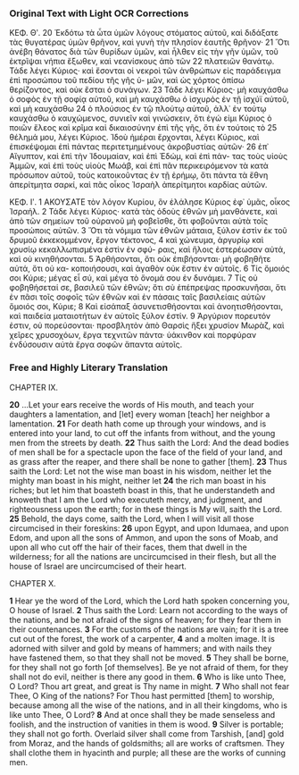 ### Original Text with Light OCR Corrections

ΚΕΦ. Θʹ.
20 Ἐκδότω τὰ ὦτα ὑμῶν λόγους στόματος αὐτοῦ, καὶ διδάξατε τὰς
 θυγατέρας ὑμῶν θρῆνον, καὶ γυνὴ τὴν πλησίον ἑαυτῆς θρῆνον·
21 Ὅτι ἀνέβη θάνατος διὰ τῶν θυρίδων ὑμῶν, καὶ ἦλθεν εἰς τὴν
 γῆν ὑμῶν, τοῦ ἐκτρῖψαι νήπια ἔξωθεν, καὶ νεανίσκους ἀπὸ τῶν
22 πλατειῶν θανάτῳ. Τάδε λέγει Κύριος· καὶ ἔσονται οἱ νεκροὶ τῶν
 ἀνθρώπων εἰς παράδειγμα ἐπὶ προσώπου τοῦ πεδίου τῆς γῆς ὑ-
 μῶν, καὶ ὡς χόρτος ὀπίσω θερίζοντος, καὶ οὐκ ἔσται ὁ συνάγων.
23 Τάδε λέγει Κύριος· μὴ καυχάσθω ὁ σοφὸς ἐν τῇ σοφίᾳ αὐτοῦ,
 καὶ μὴ καυχάσθω ὁ ἰσχυρὸς ἐν τῇ ἰσχύϊ αὐτοῦ, καὶ μὴ καυχάσθω
24 ὁ πλούσιος ἐν τῷ πλούτῳ αὐτοῦ, ἀλλ᾿ ἐν τούτῳ καυχάσθω ὁ
 καυχώμενος, συνιεῖν καὶ γινώσκειν, ὅτι ἐγώ εἰμι Κύριος ὁ ποιῶν
 ἔλεος καὶ κρῖμα καὶ δικαιοσύνην ἐπὶ τῆς γῆς, ὅτι ἐν τούτοις τὸ
25 θέλημά μου, λέγει Κύριος. Ἰδοὺ ἡμέραι ἔρχονται, λέγει Κύριος,
 καὶ ἐπισκέψομαι ἐπὶ πάντας περιτετμημένους ἀκροβυστίας αὐτῶν·
26 ἐπ᾿ Αἴγυπτον, καὶ ἐπὶ τὴν Ἰδουμαίαν, καὶ ἐπὶ Ἐδώμ, καὶ ἐπὶ πάν-
 τας τοὺς υἱοὺς Ἀμμῶν, καὶ ἐπὶ τοὺς υἱοὺς Μωάβ, καὶ ἐπὶ πᾶν
 περικειρόμενον τὰ κατὰ πρόσωπον αὐτοῦ, τοὺς κατοικοῦντας ἐν
 τῇ ἐρήμῳ, ὅτι πάντα τὰ ἔθνη ἀπερίτμητα σαρκί, καὶ πᾶς οἶκος
 Ἰσραὴλ ἀπερίτμητοι καρδίας αὐτῶν.

ΚΕΦ. Ιʹ.
1 ΑΚΟΥΣΑΤΕ τὸν λόγον Κυρίου, ὃν ἐλάλησε Κύριος ἐφ᾿ ὑμᾶς,
 οἶκος Ἰσραήλ.
2 Τάδε λέγει Κύριος· κατὰ τὰς ὁδοὺς ἐθνῶν μὴ μανθάνετε, καὶ ἀπὸ
 τῶν σημείων τοῦ οὐρανοῦ μὴ φοβεῖσθε, ὅτι φοβοῦνται αὐτὰ τοῖς
 προσώποις αὐτῶν.
3 Ὅτι τὰ νόμιμα τῶν ἐθνῶν μάταια, ξύλον ἐστὶν ἐκ τοῦ δρυμοῦ
 ἐκκεκομμένον, ἔργον τέκτονος,
4 καὶ χώνευμα, ἀργυρίῳ καὶ χρυσίῳ κεκαλλωπισμένα ἐστὶν ἐν σφύ-
 ραις, καὶ ἥλοις ἐστερέωσαν αὐτά, καὶ οὐ κινηθήσονται.
5 Ἀρθήσονται, ὅτι οὐκ ἐπιβήσονται· μὴ φοβηθῆτε αὐτά, ὅτι οὐ κα-
 κοποιήσουσι, καὶ ἀγαθὸν οὐκ ἔστιν ἐν αὐτοῖς.
6 Τίς ὅμοιός σοι Κύριε; μέγας εἶ σύ, καὶ μέγα τὸ ὄνομά σου ἐν
 δυνάμει.
7 Τίς οὐ φοβηθήσεταί σε, βασιλεῦ τῶν ἐθνῶν; ὅτι σὺ ἐπέπρεψας
 προσκυνῆσαι, ὅτι ἐν πᾶσι τοῖς σοφοῖς τῶν ἐθνῶν καὶ ἐν πάσαις
 ταῖς βασιλείαις αὐτῶν ὅμοιός σοι, Κύριε;
8 Καὶ εἰσάπαξ ἀσυνετισθήσονται καὶ ἀνοητισθήσονται, καὶ παιδεία
 ματαιοτήτων ἐν αὐτοῖς ξύλον ἐστίν.
9 Ἀργύριον πορευτόν ἐστιν, οὐ πορεύσονται· προσβλητὸν ἀπὸ Θαρσὶς
 ἥξει χρυσίον Μωρὰζ, καὶ χεῖρες χρυσοχόων, ἔργα τεχνιτῶν πάντα·
 ὑάκινθον καὶ πορφύραν ἐνδύσουσιν αὐτὰ ἔργα σοφῶν ἅπαντα αὐτοῖς.

### Free and Highly Literary Translation

CHAPTER IX.

**20** ...Let your ears receive the words of His mouth, and teach your daughters a lamentation, and [let] every woman [teach] her neighbor a lamentation.
**21** For death hath come up through your windows, and is entered into your land, to cut off the infants from without, and the young men from the streets by death.
**22** Thus saith the Lord: And the dead bodies of men shall be for a spectacle upon the face of the field of your land, and as grass after the reaper, and there shall be none to gather [them].
**23** Thus saith the Lord: Let not the wise man boast in his wisdom, neither let the mighty man boast in his might, neither let
**24** the rich man boast in his riches; but let him that boasteth boast in this, that he understandeth and knoweth that I am the Lord who executeth mercy, and judgment, and righteousness upon the earth; for in these things is My will, saith the Lord.
**25** Behold, the days come, saith the Lord, when I will visit all those circumcised in their foreskins:
**26** upon Egypt, and upon Idumaea, and upon Edom, and upon all the sons of Ammon, and upon the sons of Moab, and upon all who cut off the hair of their faces, them that dwell in the wilderness; for all the nations are uncircumcised in their flesh, but all the house of Israel are uncircumcised of their heart.

CHAPTER X.

**1** Hear ye the word of the Lord, which the Lord hath spoken concerning you, O house of Israel.
**2** Thus saith the Lord: Learn not according to the ways of the nations, and be not afraid of the signs of heaven; for they fear them in their countenances.
**3** For the customs of the nations are vain; for it is a tree cut out of the forest, the work of a carpenter,
**4** and a molten image. It is adorned with silver and gold by means of hammers; and with nails they have fastened them, so that they shall not be moved.
**5** They shall be borne, for they shall not go forth [of themselves]. Be ye not afraid of them, for they shall not do evil, neither is there any good in them.
**6** Who is like unto Thee, O Lord? Thou art great, and great is Thy name in might.
**7** Who shall not fear Thee, O King of the nations? For Thou hast permitted [them] to worship, because among all the wise of the nations, and in all their kingdoms, who is like unto Thee, O Lord?
**8** And at once shall they be made senseless and foolish, and the instruction of vanities in them is wood.
**9** Silver is portable; they shall not go forth. Overlaid silver shall come from Tarshish, [and] gold from Moraz, and the hands of goldsmiths; all are works of craftsmen. They shall clothe them in hyacinth and purple; all these are the works of cunning men.